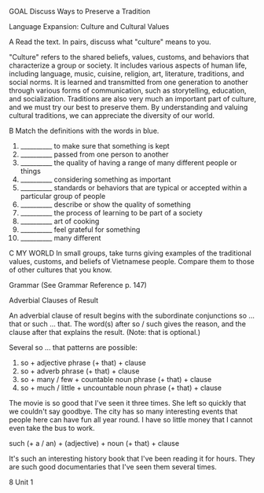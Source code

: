 GOAL Discuss Ways to Preserve a Tradition

Language Expansion: Culture and Cultural Values

A Read the text. In pairs, discuss what "culture" means to you.

"Culture" refers to the shared beliefs, values, customs, and behaviors that characterize a group or society. It includes various aspects of human life, including language, music, cuisine, religion, art, literature, traditions, and social norms. It is learned and transmitted from one generation to another through various forms of communication, such as storytelling, education, and socialization.
Traditions are also very much an important part of culture, and we must try our best to preserve them. By understanding and valuing cultural traditions, we can appreciate the diversity of our world.

B Match the definitions with the words in blue.
1. __________ to make sure that something is kept
2. __________ passed from one person to another
3. __________ the quality of having a range of many different people or things
4. __________ considering something as important
5. __________ standards or behaviors that are typical or accepted within a particular group of people
6. __________ describe or show the quality of something
7. __________ the process of learning to be part of a society
8. __________ art of cooking
9. __________ feel grateful for something
10. __________ many different

C MY WORLD In small groups, take turns giving examples of the traditional values, customs, and beliefs of Vietnamese people. Compare them to those of other cultures that you know.

Grammar (See Grammar Reference p. 147)

Adverbial Clauses of Result

An adverbial clause of result begins with the subordinate conjunctions so ... that or such ... that. The word(s) after so / such gives the reason, and the clause after that explains the result. (Note: that is optional.)

Several so ... that patterns are possible:
1. so + adjective phrase (+ that) + clause
2. so + adverb phrase (+ that) + clause
3. so + many / few + countable noun phrase (+ that) + clause
4. so + much / little + uncountable noun phrase (+ that) + clause

The movie is so good that I've seen it three times.
She left so quickly that we couldn't say goodbye.
The city has so many interesting events that people here can have fun all year round.
I have so little money that I cannot even take the bus to work.

such (+ a / an) + (adjective) + noun (+ that) + clause

It's such an interesting history book that I've been reading it for hours.
They are such good documentaries that I've seen them several times.

8 Unit 1